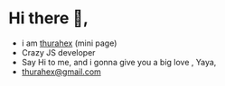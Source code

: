 # Hi there 👋, 
- i am [thurahex](https://strong-brioche-4edcc4.netlify.app/) (mini page)
- Crazy JS developer 
- Say Hi to me, and i gonna give you a big love , Yaya,
- thurahex@gmail.com





<!--
**thurahex/thurahex** is a ✨ _special_ ✨ repository because its `README.md` (this file) appears on your GitHub profile.

Here are some ideas to get you started:

- 🔭 I’m currently working on ...
- 🌱 I’m currently learning ...
- 👯 I’m looking to collaborate on ...
- 🤔 I’m looking for help with ...
- 💬 Ask me about ...
- 📫 How to reach me: ...
- 😄 Pronouns: ...
- ⚡ Fun fact: ...
-->
